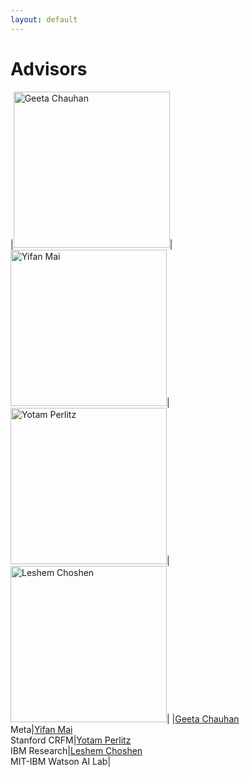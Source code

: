 ```yaml
---
layout: default
---
```


# Advisors

|<img src="https://res.cloudinary.com/crunchbase-production/image/upload/c_lpad,h_256,w_256,f_auto,q_auto:eco,dpr_1/tvugppufuuyo1ylocplg" alt="Geeta Chauhan" height="250"/>|<img src="https://yifanmai.com/img/profile_small.jpg" alt="Yifan Mai" height="250"/>|<img src="https://perlitz.github.io/assets/images/profile.jpg" alt="Yotam Perlitz" height="250"/>|<img src="https://static.wixstatic.com/media/24c4d9_6c5d12636b024fbeab35ae1761838a51~mv2_d_3264_4896_s_4_2.jpg/v1/fill/w_383,h_511,al_c,q_80,usm_0.66_1.00_0.01,enc_auto/24c4d9_6c5d12636b024fbeab35ae1761838a51~mv2_d_3264_4896_s_4_2.jpg" alt="Leshem Choshen" height="250"/>|
|[Geeta Chauhan](https://www.linkedin.com/in/geetachauhan/)<br />Meta|[Yifan Mai](https://yifanmai.com/)<br />Stanford CRFM|[Yotam Perlitz](https://perlitz.github.io/)<br />IBM Research|[Leshem Choshen](https://ktilana.wixsite.com/leshem-choshen/)<br />MIT-IBM Watson AI Lab|

<br />
